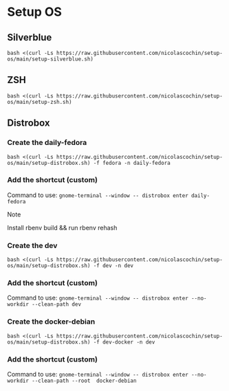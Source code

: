 # Setup OS

## Silverblue
```
bash <(curl -Ls https://raw.githubusercontent.com/nicolascochin/setup-os/main/setup-silverblue.sh)
```
## ZSH
```
bash <(curl -Ls https://raw.githubusercontent.com/nicolascochin/setup-os/main/setup-zsh.sh)
```
## Distrobox
### Create the daily-fedora
```
bash <(curl -Ls https://raw.githubusercontent.com/nicolascochin/setup-os/main/setup-distrobox.sh) -f fedora -n daily-fedora
```
### Add the shortcut (custom)
Command to use: `gnome-terminal --window -- distrobox enter daily-fedora`

> [!NOTE]  
> Install rbenv build && run rbenv rehash 

### Create the dev
```
bash <(curl -Ls https://raw.githubusercontent.com/nicolascochin/setup-os/main/setup-distrobox.sh) -f dev -n dev 
```
### Add the shortcut (custom)
Command to use: `gnome-terminal --window -- distrobox enter --no-workdir --clean-path dev`

### Create the docker-debian
```
bash <(curl -Ls https://raw.githubusercontent.com/nicolascochin/setup-os/main/setup-distrobox.sh) -f dev-docker -n dev 
```
### Add the shortcut (custom)
Command to use: `gnome-terminal --window -- distrobox enter --no-workdir --clean-path --root  docker-debian`


